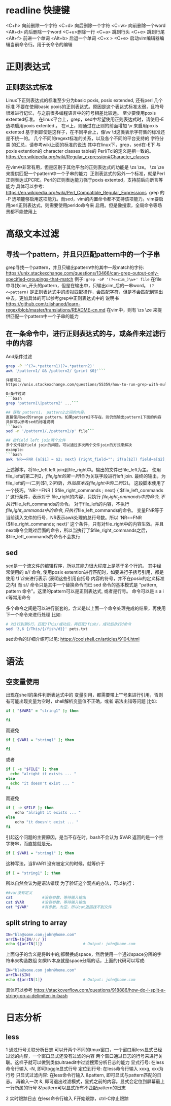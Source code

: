 # readline 快捷键
<C+h> 向前删除一个字符
<C+d> 向后删除一个字符
<C+w> 向前删除一个word
<Alt+d> 向后删除一个word
<C+u>删除一行
<C+a> 跳到行头
<C+e> 跳到行尾
<Alt+f> 前进一个单词
<Alt+b> 后退一个单词
<C+x > <C+e> 启动vim编辑器编辑当前命令行。用于长命令的编辑

# 正则表达式
## 正则表达式标准
Linux下正则表达式的标准至少分为basic poxis, posix extended, 还有perl 几个标准
不要在使用basic poxis的正则表达式。原因是这个表达式标准太弱，且符号很难进行记忆，与之前很多编程语言中的符号相差比较远。
至少要使用poxis extented标准。
在linux平台上，grep，sed中希望使用正则表达式时，请使用-E选项启用poxis extented 。
在vi上，则通过在正则的前面增加 \v 来启用poxis extented
基于到即使是这样子，在不同平台上，像\w \d这类表示字符集的标准还是不统一的。
几个不同的regext标准的关系，以及各个不同的平台支持的 字符分类 的汇总，请参考wiki上面的标准的说法
其中在linux下，grep，sed在-E下 与 poxis extention的 character classes table的 Perl/Tcl的定义是相一致的。
https://en.wikipedia.org/wiki/Regular_expression#Character_classes

在vim中非常有用，但是区别于其他平台的正则表达式的功能是 \zs \ze。 \zs \ze 来提供匹配一个pattern中一个子串的能力
 正则表达式的另外一个标准，就是Perl正则表达式PCRE。Perl的正则表达能力强于poxis extented，支持前后向断言等能力
具体可以参考:
https://en.wikipedia.org/wiki/Perl_Compatible_Regular_Expressions
 grep 的 -P 选项能够启用这项能力。而sed，vim的内置命令都不支持该项能力。vim要启用perl正则表达式，则需要使用perldo命令来
启用。但是像搜索，全局命令等场景都不能使用上

# 高级文本过滤
## 寻找一个pattern，并且只匹配pattern中的一个子串
grep寻找一个pattern，并且只输出pattern中的其中一段match的字符:
https://unix.stackexchange.com/questions/13466/can-grep-output-only-specified-groupings-that-match
例子:
`grep -oP '(?<=cim_)\w+' file` 在file中寻找cim_开头的pattern，但是在输出中，只输出cim_后的一串word。
`(?<=pattern)` 是正则表达式中的虚拟匹配操作，会匹配字符，但是不会匹配到输出中去。更加具体的可以参考grep中正则表达式中的
说明书
https://github.com/ziishaned/learn-regex/blob/master/translations/README-cn.md
在vim中，则有 \zs \ze 来提供匹配一个pattern中一个子串的能力

## 在一条命令中，进行正则表达式的与，或条件来过滤行中的内容
And条件过滤
```bash
grep -P '^(?=.*pattern1)(?=.*pattern2)'
awk '/pattern1/ && /pattern2/ {print $0}'```

详细可见
https://unix.stackexchange.com/questions/55359/how-to-run-grep-with-multiple-and-patterns

Or条件过滤
```bash
grep 'pattern1\|pattern2' ...```

## 获取 pattern1， pattern2之间的内容。
直接使用sed的range pattern。如果pattern2不存在，则仍然输出pattern1下面的内容
具体可以参考sed的标准说明
```bash 
sed -n '/pattern1/,/pattern2/p' file```

## 按field left join两个文件
多个文件按field join的问题，可以通过多次两个文件join的方式来解决
example:
```bash
awk 'NR==FNR {a[$1] = $2; next} {right_field=""; if(a[$2]) field=a[$2]; print $1, $2, right_field}' file_right file_left
```
上述脚本，将file_left left join到file_right中。输出的文件已file_left为主。
使用file_left的第二列$2，file_right的第一列$1作为关联字段进行left join.
最终的输出，为file_left的一/二列($1, $2字段)，外加原本在file_right中的二列($2)。
这段脚本使用了一个技巧。'NR==FNR { $file_right_commands ; next} { $file_left_commands }' 这行条件，表示对于
file_right的内容，只执行 $file_right_commands中的命令, 不执行$file_left_commands的命令。
对于file_left的内容，不执行 $file_right_commands中的命令, 只执行$file_left_commands的命令。
变量FNR等于当前读入文件的行号，NR表示awk处理的总行号数。所以 'NR==FNR {$file_right_commands; next}'
这个条件，只有对file_right中的内容生效。并且next命令会跳过后面的命令，所以当执行了$file_right_commands之后，
$file_left_commands的命令不会执行

## sed
sed是一个流文件的编辑程序，所以其能力很大程度上是基于多个行的。
其中经常使用的 s// 命令, 使用posix extention进行匹配时，如要进行子括号引用，都是使用 \1 \2来进行表示 (表明这些引用自括号
内容的符号，并不在posix的定义标准之内)
而 s// 命令只是其中一个替换命令而已
sed 命令的基本模式是 "pattern, pattern 命令"。这里的pattern可以是正则表达式, 或者是行号。
命令可以是 s a i c等常用命令

多个命令之间是可以进行嵌套的，含义是以上面一个命令处理完成的结果，再使用下一个命令来进行处理
比如:
```bash
# 对3行到第6行，匹配/This/成功后，再匹配/fish/，成功后执行d命令
sed '3,6 {/This/{/fish/d}}' pets.txt
```
sed命令的详细介绍可以见:
https://coolshell.cn/articles/9104.html

# 语法
## 空变量使用
出现在shell的条件判断表达式中的 变量引用，都需要带上""号来进行引用，否则有可能出现变量为空时，shell解析变量值不正确，或者
语法出错等问题
比如:
```bash
if [ "$VAR1" = "string1" ]; then

fi
```
而避免
```bash
if [ $VAR1 = "string1" ]; then

fi
```
或者
```bash
if [ -e "$FILE" ]; then
  echo "alright it exists ... "
else
  echo "it doesn't exist ... "
fi
```
而避免
```bash
if [ -e $FILE ]; then
    echo "alright it exists ... "
else
    echo "it doesn't exist ... "
fi
```
引起这个问题的主要原因，是当不存在时，bash不会认为 $VAR 返回的是一个空字符串，而直接就是无。
```bash
if [ $VAR1 = "string1" ]; then
```
这种写法，当$VAR1 没有被定义的时候，就等价于
```bash
if [ = "string1" ]; then
```
所以自然会认为是语法错误
为了验证这个观点的办法，可以执行：
```bash
##var没有定义
cat             #没有参数，等待输入输出
cat $VAR        #没有参数，等待输入输出
cat "$VAR"      #有参数，为空，所以cat返回找不到文件
```
## split string to array
```bash
IN="bla@some.com;john@home.com"
arrIN=(${IN//;/ })
echo ${arrIN[1]}                  # Output: john@home.com
```
上面句子的含义是将IN中的;都替换成space，然后使用一个通过space分隔的字符串来构造数组
如果IN本身就是space分隔的话，上面的代码可以写成:
```bash
IN="bla@some.com john@home.com"
arrIN=($IN)
echo ${arrIN[1]}                  # Output: john@home.com
```
具体可以参考
https://stackoverflow.com/questions/918886/how-do-i-split-a-string-on-a-delimiter-in-bash

# 日志分析
## less
1 通过行号关联分析日志
  可以开两个不同的tmux窗口，一个窗口用less显式已经过滤的内容，一个窗口显式还没有过滤的内容
两个窗口通过日志的行号来进行关联。这样子就可以做到类似ultraedit中过滤搜索分析日志的能力
显式行号: 
  在less命令行输入 -N, 即可toggle显式行号
定位到行号:
  在less命令行输入 xxxg, xxx为行号
只显式过滤内容:
  在less命令行输入 &pattern, 即可显式与pattern匹配的日志。
  再输入一次 &, 即可退出过滤模式，显式之前的内容。显式会定位到屏幕最上一行所属的行号
  &!pattern可以显式所有不匹配pattern的日志

2 实时跟踪日志
  在less命令行输入 F开始跟踪，ctrl-C停止跟踪

